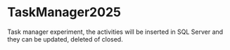# TaskManager2025
Task manager experiment, the activities will be inserted in SQL Server and they can be updated, deleted of closed.
